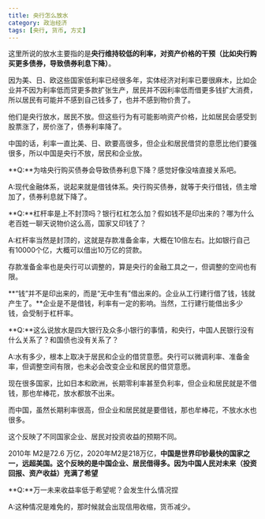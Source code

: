 ```yaml
---
title: 央行怎么放水
category: 政治经济
tags: [央行, 货币, 方丈]
---
```


这里所说的放水主要指的是**央行维持较低的利率，对资产价格的干预（比如央行购买更多债券，导致债券利息下降）**。

因为美、日、欧这些国家低利率已经很多年，实体经济对利率已要很麻木，比如企业并不因为利率低而贷更多款扩张生产，居民并不因利率低而借更多钱扩大消费，所以居民有可能并不感到自己钱多了，也并不感到物价贵了。

他们是央行放水，居民不放。但这些行为有可能影响资产价格，比如居民会感受到股票涨了，房价涨了，债券利率降了。

中国的话，利率一直比美、日、欧要高很多，但企业和居民借贷的意愿比他们要强很多，所以中国是央行不放，居民和企业放。<!--more-->


**Q:**为啥央行购买债券会导致债券利息下降？感觉好像没啥直接关系吧。

A:现代金融体系，说起来就是借钱体系。央行购买债券，就等于央行借钱，债主增加了，债券利息就下降了。

**Q:**杠杆率是上不封顶吗？银行杠杠怎么加？假如钱不是印出来的？哪为什么老百姓一聊天说物价这么高，国家又印钱了？

A:杠杆率当然是封顶的，这就是存款准备金率，大概在10倍左右。比如银行自己有10000个亿，大概可以借出10万亿的贷款。

存款准备金率也是央行可以调整的，算是央行的金融工具之一，但调整的空间也有限。

**“钱”并不是印出来的，而是“无中生有”借出来的。企业从工行建行借了钱，钱就产生了。**企业是不是借钱，利率有一定的影响。当然，工行建行能借出多少钱，会受制于杠杆率。

**Q:**这么说放水是四大银行及众多小银行的事情，和央行，中国人民银行没有什么关系了？和国债也没有关系了？

A:水有多少，根本上取决于居民和企业的借贷意愿。央行可以微调利率、准备金率，但调整空间有限，也未必会改变企业和居民的借贷意愿。

现在很多国家，比如日本和欧洲，长期零利率甚至负利率，但企业和居民就是不借钱，那也牟棒花，放水都放不出来。

而中国，虽然长期利率很高，但企业和居民就是要借钱，那也牟棒花，不放水水也很多。

这个反映了不同国家企业、居民对投资收益的预期不同。

2010年 M2是72.6 万亿，2020年M2是218万亿，**中国是世界印钞最快的国家之一，远超美国。这个反映的是中国企业、居民借得多。因为中国人民对未来（投资回报、资产收益）充满了希望**

**Q:**万一未来收益率低于希望呢？会发生什么情况捏

A:这种情况是难免的，那时候就会出现信用收缩，货币减少。